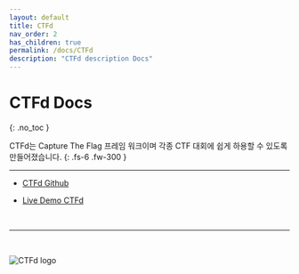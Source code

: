 ```yaml
---
layout: default
title: CTFd
nav_order: 2
has_children: true
permalink: /docs/CTFd
description: "CTFd description Docs"
---
```


# CTFd Docs
{: .no_toc }


CTFd는 Capture The Flag 프레임 워크이며 각종 CTF 대회에 쉽게 하용할 수 있도록 만들어졌습니다.
{: .fs-6 .fw-300 }

---

+ [CTFd Github](https://github.com/CTFd/CTFd)

+ [Live Demo CTFd](https://demo.ctfd.io/)

<br>

---

<br>

![CTFd logo](/post_images/CTFd/index/logo.png)